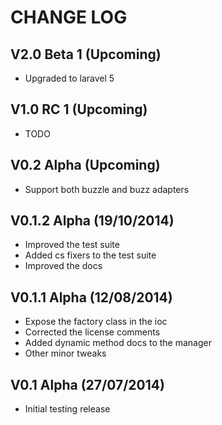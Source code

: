 CHANGE LOG
==========


## V2.0 Beta 1 (Upcoming)

* Upgraded to laravel 5


## V1.0 RC 1 (Upcoming)

* TODO


## V0.2 Alpha (Upcoming)

* Support both buzzle and buzz adapters


## V0.1.2 Alpha (19/10/2014)

* Improved the test suite
* Added cs fixers to the test suite
* Improved the docs


## V0.1.1 Alpha (12/08/2014)

* Expose the factory class in the ioc
* Corrected the license comments
* Added dynamic method docs to the manager
* Other minor tweaks


## V0.1 Alpha (27/07/2014)

* Initial testing release
